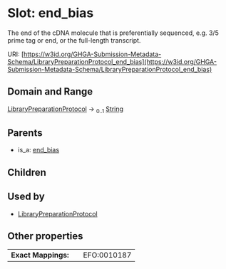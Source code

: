 
# Slot: end_bias


The end of the cDNA molecule that is preferentially sequenced, e.g. 3/5 prime tag or end, or the full-length transcript.

URI: [https://w3id.org/GHGA-Submission-Metadata-Schema/LibraryPreparationProtocol_end_bias](https://w3id.org/GHGA-Submission-Metadata-Schema/LibraryPreparationProtocol_end_bias)


## Domain and Range

[LibraryPreparationProtocol](LibraryPreparationProtocol.md) &#8594;  <sub>0..1</sub> [String](types/String.md)

## Parents

 *  is_a: [end_bias](end_bias.md)

## Children


## Used by

 * [LibraryPreparationProtocol](LibraryPreparationProtocol.md)

## Other properties

|  |  |  |
| --- | --- | --- |
| **Exact Mappings:** | | EFO:0010187 |

